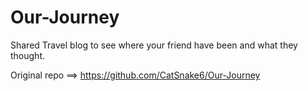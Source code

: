 # Our-Journey
Shared Travel blog to see where your friend have been and what they thought.

Original repo ==> https://github.com/CatSnake6/Our-Journey
